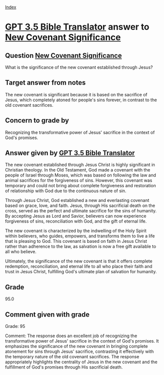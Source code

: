 
[Index](../../index.md)
# [GPT 3.5 Bible Translator](../../answering_models/GPT_3.5_Bible_Translator.md) answer to [New Covenant Significance](../../questions/New_Covenant_Significance.md)

## Question [New Covenant Significance](../../questions/New_Covenant_Significance.md)
What is the significance of the new covenant established through Jesus?

## Target answer from notes
The new covenant is significant because it is based on the sacrifice of Jesus, which completely atoned for people's sins forever, in contrast to the old covenant sacrifices.

## Concern to grade by
Recognizing the transformative power of Jesus' sacrifice in the context of God's promises.

## Answer given by [GPT 3.5 Bible Translator](../../answering_models/GPT_3.5_Bible_Translator.md)
The new covenant established through Jesus Christ is highly significant in Christian theology. In the Old Testament, God made a covenant with the people of Israel through Moses, which was based on following the law and animal sacrifices for the forgiveness of sins. However, this covenant was temporary and could not bring about complete forgiveness and restoration of relationship with God due to the continuous nature of sin.

Through Jesus Christ, God established a new and everlasting covenant based on grace, love, and faith. Jesus, through His sacrificial death on the cross, served as the perfect and ultimate sacrifice for the sins of humanity. By accepting Jesus as Lord and Savior, believers can now experience forgiveness of sins, reconciliation with God, and the gift of eternal life.

The new covenant is characterized by the indwelling of the Holy Spirit within believers, who guides, empowers, and transforms them to live a life that is pleasing to God. This covenant is based on faith in Jesus Christ rather than adherence to the law, as salvation is now a free gift available to all who believe.

Ultimately, the significance of the new covenant is that it offers complete redemption, reconciliation, and eternal life to all who place their faith and trust in Jesus Christ, fulfilling God's ultimate plan of salvation for humanity.

## Grade
95.0

## Comment given with grade
Grade: 95

Comment: The response does an excellent job of recognizing the transformative power of Jesus' sacrifice in the context of God's promises. It emphasizes the significance of the new covenant in bringing complete atonement for sins through Jesus' sacrifice, contrasting it effectively with the temporary nature of the old covenant sacrifices. The response appropriately highlights the centrality of Jesus in the new covenant and the fulfillment of God's promises through His sacrificial death.
